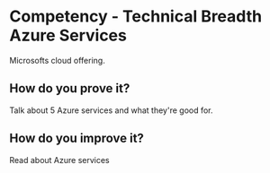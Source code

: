 # Competency - Technical Breadth Azure Services

Microsofts cloud offering.

## How do you prove it?

Talk about 5 Azure services and what they're good for.

## How do you improve it?

Read about Azure services

